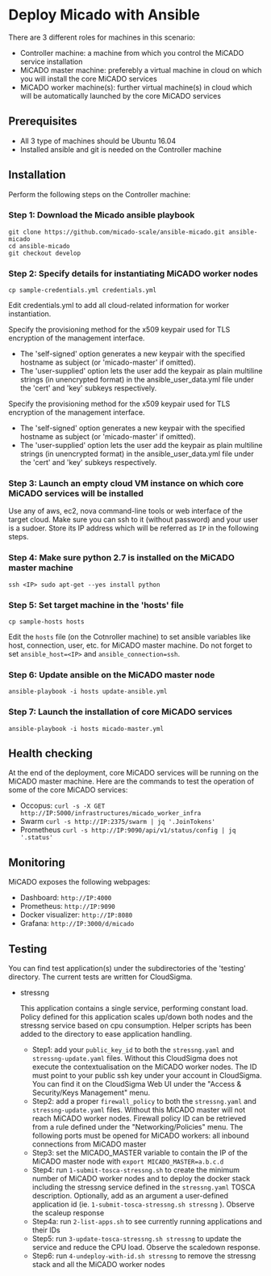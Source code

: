 # Deploy Micado with Ansible

There are 3 different roles for machines in this scenario:
 - Controller machine: a machine from which you control the MiCADO service installation
 - MiCADO master machine: preferebly a virtual machine in cloud on which you will install the core MiCADO services
 - MiCADO worker machine(s): further virtual machine(s) in cloud which will be automatically launched by the core MiCADO services

## Prerequisites

 - All 3 type of machines should be Ubuntu 16.04
 - Installed ansible and git is needed on the Controller machine

## Installation

Perform the following steps on the Controller machine:

### Step 1: Download the Micado ansible playbook

```
git clone https://github.com/micado-scale/ansible-micado.git ansible-micado
cd ansible-micado
git checkout develop
```

### Step 2: Specify details for instantiating MiCADO worker nodes

```
cp sample-credentials.yml credentials.yml
```
Edit credentials.yml to add all cloud-related information for worker instantiation.

Specify the provisioning method for the x509 keypair used for TLS encryption of the management interface.
 - The 'self-signed' option generates a new keypair with the specified hostname as subject (or 'micado-master' if omitted). 
 - The 'user-supplied' option lets the user add the keypair as plain multiline strings (in unencrypted format) in the ansible_user_data.yml file under the 'cert' and 'key' subkeys respectively.

Specify the provisioning method for the x509 keypair used for TLS encryption of the management interface.
 - The 'self-signed' option generates a new keypair with the specified hostname as subject (or 'micado-master' if omitted). 
 - The 'user-supplied' option lets the user add the keypair as plain multiline strings (in unencrypted format) in the ansible_user_data.yml file under the 'cert' and 'key' subkeys respectively.

### Step 3: Launch an empty cloud VM instance on which core MiCADO services will be installed

Use any of aws, ec2, nova command-line tools or web interface of the target cloud. Make sure you can ssh to it (without password) and your user is a sudoer. Store its IP address which will be referred as `IP` in the following steps.

### Step 4: Make sure python 2.7 is installed on the MiCADO master machine

```
ssh <IP> sudo apt-get --yes install python
```

### Step 5: Set target machine in the 'hosts' file

```
cp sample-hosts hosts
```
Edit the `hosts` file (on the Cotnroller machine) to set ansible variables like host, connection, user, etc. for MiCADO master machine. Do not forget to set `ansible_host=<IP>` and `ansible_connection=ssh`.

### Step 6: Update ansible on the MiCADO master node

```
ansible-playbook -i hosts update-ansible.yml
```

### Step 7: Launch the installation of core MiCADO services

```
ansible-playbook -i hosts micado-master.yml
```

## Health checking

At the end of the deployment, core MiCADO services will be running on the MiCADO master machine. Here are the commands to test the operation of some of the core MiCADO services:

- Occopus:
```curl -s -X GET http://IP:5000/infrastructures/micado_worker_infra```
- Swarm
```curl -s http://IP:2375/swarm | jq '.JoinTokens'```
- Prometheus
```curl -s http://IP:9090/api/v1/status/config | jq '.status'```

## Monitoring

MiCADO exposes the following webpages:
- Dashboard:
```http://IP:4000```
- Prometheus:
```http://IP:9090```
- Docker visualizer:
```http://IP:8080```
- Grafana:
```http://IP:3000/d/micado```

## Testing

You can find test application(s) under the subdirectories of the 'testing' directory. The current tests are written for CloudSigma.

- stressng

  This application contains a single service, performing constant load. Policy defined for this application scales up/down both nodes and the stressng service based on cpu consumption. Helper scripts has been added to the directory to ease application handling. 
  - Step1: add your ```public_key_id``` to both the ```stressng.yaml``` and ```stressng-update.yaml``` files. Without this CloudSigma does not execute the contextualisation on the MiCADO worker nodes. The ID must point to your public ssh key under your account in CloudSigma. You can find it on the CloudSigma Web UI under the "Access & Security/Keys Management" menu.
  - Step2: add a proper ```firewall_policy``` to both the ```stressng.yaml``` and ```stressng-update.yaml``` files. Without this MiCADO master will not reach MiCADO worker nodes. Firewall policy ID can be retrieved from a rule defined under the "Networking/Policies" menu. The following ports must be opened for MiCADO workers: all inbound connections from MiCADO master <to be defined in more detials>
  - Step3: set the MICADO_MASTER variable to contain the IP of the MiCADO master node with ```export MICADO_MASTER=a.b.c.d```
  - Step4: run ```1-submit-tosca-stressng.sh``` to create the minimum number of MiCADO worker nodes and to deploy the docker stack including the stressng service defined in the ```stressng.yaml``` TOSCA description. Optionally, add as an argument a user-defined application id (ie. ```1-submit-tosca-stressng.sh stressng``` ). Observe the scaleup response
  - Step4a: run ```2-list-apps.sh``` to see currently running applications and their IDs
  - Step5: run ```3-update-tosca-stressng.sh stressng``` to update the service and reduce the CPU load. Observe the scaledown response.
  - Step6: run ```4-undeploy-with-id.sh stressng``` to remove the stressng stack and all the MiCADO worker nodes
